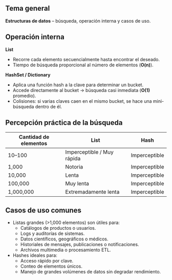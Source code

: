 ## Tema general
**Estructuras de datos** – búsqueda, operación interna y casos de uso.
## Operación interna
**List**
- Recorre cada elemento secuencialmente hasta encontrar el deseado.
- Tiempo de búsqueda proporcional al número de elementos (**O(n)**).

**HashSet / Dictionary**
- Aplica una función hash a la clave para determinar un bucket.
- Accede directamente al bucket → búsqueda casi inmediata (**O(1)** promedio).
- Colisiones: si varias claves caen en el mismo bucket, se hace una mini-búsqueda dentro de él.
## Percepción práctica de la búsqueda
| Cantidad de elementos | List                       | Hash          |
| --------------------- | -------------------------- | ------------- |
| 10–100                | Imperceptible / Muy rápida | Imperceptible |
| 1,000                 | Notoria                    | Imperceptible |
| 10,000                | Lenta                      | Imperceptible |
| 100,000               | Muy lenta                  | Imperceptible |
| 1,000,000             | Extremadamente lenta       | Imperceptible |
## Casos de uso comunes

- Listas grandes (>1,000 elementos) son útiles para:
    - Catálogos de productos o usuarios.
    - Logs y auditorías de sistemas.
    - Datos científicos, geográficos o médicos.
    - Historiales de mensajes, publicaciones o notificaciones.
    - Archivos multimedia o procesamiento ETL.
- Hashes ideales para:
    - Acceso rápido por clave.
    - Conteo de elementos únicos.
    - Manejo de grandes volúmenes de datos sin degradar rendimiento.